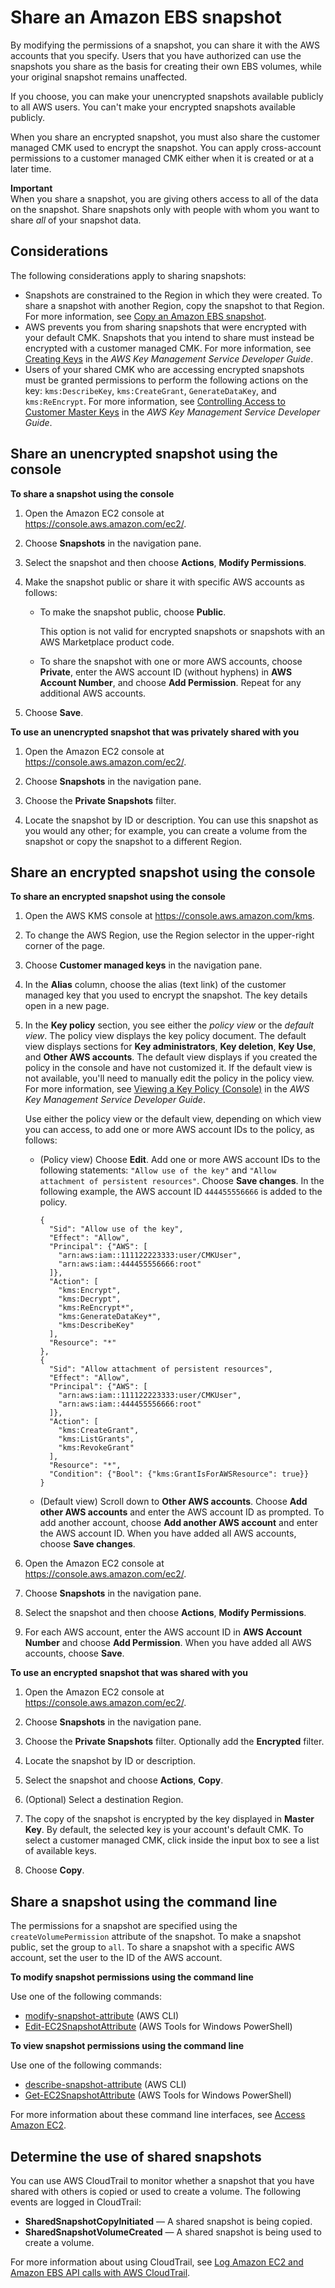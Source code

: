 # Share an Amazon EBS snapshot<a name="ebs-modifying-snapshot-permissions"></a>

By modifying the permissions of a snapshot, you can share it with the AWS accounts that you specify\. Users that you have authorized can use the snapshots you share as the basis for creating their own EBS volumes, while your original snapshot remains unaffected\.

If you choose, you can make your unencrypted snapshots available publicly to all AWS users\. You can't make your encrypted snapshots available publicly\. 

When you share an encrypted snapshot, you must also share the customer managed CMK used to encrypt the snapshot\. You can apply cross\-account permissions to a customer managed CMK either when it is created or at a later time\.

**Important**  
When you share a snapshot, you are giving others access to all of the data on the snapshot\. Share snapshots only with people with whom you want to share *all* of your snapshot data\.

## Considerations<a name="share-snapshot-considerations"></a>

The following considerations apply to sharing snapshots:
+ Snapshots are constrained to the Region in which they were created\. To share a snapshot with another Region, copy the snapshot to that Region\. For more information, see [Copy an Amazon EBS snapshot](ebs-copy-snapshot.md)\.
+ AWS prevents you from sharing snapshots that were encrypted with your default CMK\. Snapshots that you intend to share must instead be encrypted with a customer managed CMK\. For more information, see [Creating Keys](https://docs.aws.amazon.com/kms/latest/developerguide/create-keys.html) in the *AWS Key Management Service Developer Guide*\.
+ Users of your shared CMK who are accessing encrypted snapshots must be granted permissions to perform the following actions on the key: `kms:DescribeKey`, `kms:CreateGrant`, `GenerateDataKey`, and `kms:ReEncrypt`\. For more information, see [Controlling Access to Customer Master Keys](https://docs.aws.amazon.com/kms/latest/developerguide/control-access.html) in the *AWS Key Management Service Developer Guide*\.

## Share an unencrypted snapshot using the console<a name="share-unencrypted-snapshot"></a>

**To share a snapshot using the console**

1. Open the Amazon EC2 console at [https://console\.aws\.amazon\.com/ec2/](https://console.aws.amazon.com/ec2/)\.

1. Choose **Snapshots** in the navigation pane\.

1. Select the snapshot and then choose **Actions**, **Modify Permissions**\.

1. Make the snapshot public or share it with specific AWS accounts as follows:
   + To make the snapshot public, choose **Public**\.

     This option is not valid for encrypted snapshots or snapshots with an AWS Marketplace product code\.
   + To share the snapshot with one or more AWS accounts, choose **Private**, enter the AWS account ID \(without hyphens\) in **AWS Account Number**, and choose **Add Permission**\. Repeat for any additional AWS accounts\.

1. Choose **Save**\.

**To use an unencrypted snapshot that was privately shared with you**

1. Open the Amazon EC2 console at [https://console\.aws\.amazon\.com/ec2/](https://console.aws.amazon.com/ec2/)\.

1. Choose **Snapshots** in the navigation pane\.

1. Choose the **Private Snapshots** filter\.

1. Locate the snapshot by ID or description\. You can use this snapshot as you would any other; for example, you can create a volume from the snapshot or copy the snapshot to a different Region\.

## Share an encrypted snapshot using the console<a name="share-encrypted-snapshot"></a>

**To share an encrypted snapshot using the console**

1. Open the AWS KMS console at [https://console\.aws\.amazon\.com/kms](https://console.aws.amazon.com/kms)\.

1. To change the AWS Region, use the Region selector in the upper\-right corner of the page\.

1. Choose **Customer managed keys** in the navigation pane\.

1. In the **Alias** column, choose the alias \(text link\) of the customer managed key that you used to encrypt the snapshot\. The key details open in a new page\.

1. In the **Key policy** section, you see either the *policy view* or the *default view*\. The policy view displays the key policy document\. The default view displays sections for **Key administrators**, **Key deletion**, **Key Use**, and **Other AWS accounts**\. The default view displays if you created the policy in the console and have not customized it\. If the default view is not available, you'll need to manually edit the policy in the policy view\. For more information, see [Viewing a Key Policy \(Console\)](https://docs.aws.amazon.com/kms/latest/developerguide/key-policy-viewing.html#key-policy-viewing-console) in the *AWS Key Management Service Developer Guide*\.

   Use either the policy view or the default view, depending on which view you can access, to add one or more AWS account IDs to the policy, as follows:
   + \(Policy view\) Choose **Edit**\. Add one or more AWS account IDs to the following statements: `"Allow use of the key"` and `"Allow attachment of persistent resources"`\. Choose **Save changes**\. In the following example, the AWS account ID `444455556666` is added to the policy\.

     ```
     {
       "Sid": "Allow use of the key",
       "Effect": "Allow",
       "Principal": {"AWS": [
         "arn:aws:iam::111122223333:user/CMKUser",
         "arn:aws:iam::444455556666:root"
       ]},
       "Action": [
         "kms:Encrypt",
         "kms:Decrypt",
         "kms:ReEncrypt*",
         "kms:GenerateDataKey*",
         "kms:DescribeKey"
       ],
       "Resource": "*"
     },
     {
       "Sid": "Allow attachment of persistent resources",
       "Effect": "Allow",
       "Principal": {"AWS": [
         "arn:aws:iam::111122223333:user/CMKUser",
         "arn:aws:iam::444455556666:root"
       ]},
       "Action": [
         "kms:CreateGrant",
         "kms:ListGrants",
         "kms:RevokeGrant"
       ],
       "Resource": "*",
       "Condition": {"Bool": {"kms:GrantIsForAWSResource": true}}
     }
     ```
   + \(Default view\) Scroll down to **Other AWS accounts**\. Choose **Add other AWS accounts** and enter the AWS account ID as prompted\. To add another account, choose **Add another AWS account** and enter the AWS account ID\. When you have added all AWS accounts, choose **Save changes**\.

1. Open the Amazon EC2 console at [https://console\.aws\.amazon\.com/ec2/](https://console.aws.amazon.com/ec2/)\.

1. Choose **Snapshots** in the navigation pane\.

1. Select the snapshot and then choose **Actions**, **Modify Permissions**\.

1. For each AWS account, enter the AWS account ID in **AWS Account Number** and choose **Add Permission**\. When you have added all AWS accounts, choose **Save**\.

**To use an encrypted snapshot that was shared with you**

1. Open the Amazon EC2 console at [https://console\.aws\.amazon\.com/ec2/](https://console.aws.amazon.com/ec2/)\.

1. Choose **Snapshots** in the navigation pane\.

1. Choose the **Private Snapshots** filter\. Optionally add the **Encrypted** filter\.

1. Locate the snapshot by ID or description\.

1. Select the snapshot and choose **Actions**, **Copy**\.

1. \(Optional\) Select a destination Region\.

1. The copy of the snapshot is encrypted by the key displayed in **Master Key**\. By default, the selected key is your account's default CMK\. To select a customer managed CMK, click inside the input box to see a list of available keys\.

1. Choose **Copy**\.

## Share a snapshot using the command line<a name="share-snapshot-cli"></a>

The permissions for a snapshot are specified using the `createVolumePermission` attribute of the snapshot\. To make a snapshot public, set the group to `all`\. To share a snapshot with a specific AWS account, set the user to the ID of the AWS account\.

**To modify snapshot permissions using the command line**

Use one of the following commands:
+ [modify\-snapshot\-attribute](https://docs.aws.amazon.com/cli/latest/reference/ec2/modify-snapshot-attribute.html) \(AWS CLI\)
+ [Edit\-EC2SnapshotAttribute](https://docs.aws.amazon.com/powershell/latest/reference/items/Edit-EC2SnapshotAttribute.html) \(AWS Tools for Windows PowerShell\)

**To view snapshot permissions using the command line**

Use one of the following commands:
+ [describe\-snapshot\-attribute](https://docs.aws.amazon.com/cli/latest/reference/ec2/describe-snapshot-attribute.html) \(AWS CLI\)
+ [Get\-EC2SnapshotAttribute](https://docs.aws.amazon.com/powershell/latest/reference/items/Get-EC2SnapshotAttribute.html) \(AWS Tools for Windows PowerShell\)

For more information about these command line interfaces, see [Access Amazon EC2](concepts.md#access-ec2)\.

## Determine the use of shared snapshots<a name="shared-snapshot-cloudtrail-logging"></a>

You can use AWS CloudTrail to monitor whether a snapshot that you have shared with others is copied or used to create a volume\. The following events are logged in CloudTrail:
+ **SharedSnapshotCopyInitiated** — A shared snapshot is being copied\.
+ **SharedSnapshotVolumeCreated** — A shared snapshot is being used to create a volume\.

For more information about using CloudTrail, see [Log Amazon EC2 and Amazon EBS API calls with AWS CloudTrail](monitor-with-cloudtrail.md)\.